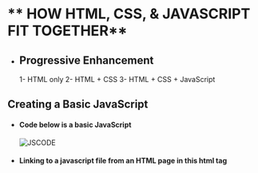 # ** HOW HTML, CSS, & JAVASCRIPT FIT TOGETHER**
* ## Progressive Enhancement
  1- HTML only
  2- HTML + CSS
  3- HTML + CSS + JavaScript
## Creating a Basic JavaScript 
 - #### Code below is a basic JavaScript 
   ![JSCODE](https://www.researchgate.net/profile/Byounghyun-Yoo/publication/258509003/figure/fig13/AS:297643071819798@1447975046971/Simple-JavaScript-code-handling-the-TrackStart-event.png)
  - #### Linking to a javascript file from an HTML page in this html tag
    *<script src="js/ add-content.js"></ script>*
  - #### The best palce to put scripts in their own files is the end of the body 
  - A script is a series of instructions that a computer can follow one-by-one. Each individual instruction or step is known as a **statement**. *Statements should end with a semicolon*.
  - writting comments to explain what your code does.They help make your code easier to read and understand. This can help you and others who read your code.
    * Tow ways to write comment 
      1- *// Create a ne1~ dat e object*
      2- */* Th i s script displays a greeting to the user based upon the current time.It is an example from JavaScript & jQuery book */*
  - A script will have to temporarily store the bits of information it needs to do its job. It can store this data in **variables**.
  - A **variable** is a good name for this concept because the data stored in a variable can change (or vary) each time a script runs
  - The variable decleration is as this
    ***var x;***
  - The variable Assigning is as  this  ***x=3;***
  -JavaScript distinguishes between numbers,strings, and true or false values known as Booleans.
      * 3 is a number
      * 'Ahmed' is a strings
      * Boolean is a true or false

  - A variable name in JavaScript 
      1- must be started with a letter.
      2- can contain letters,numbers, dollar sign ($), or an underscore (_) Note that you must not use a dash(-) or a period (.) in a variable name.
      3- should not be ***keyWord*** such as ***if***
      4-is the case sensetive: so score and Score would be different variable names, but it is bad practice to create two variables that have the same name using different cases.  
  

